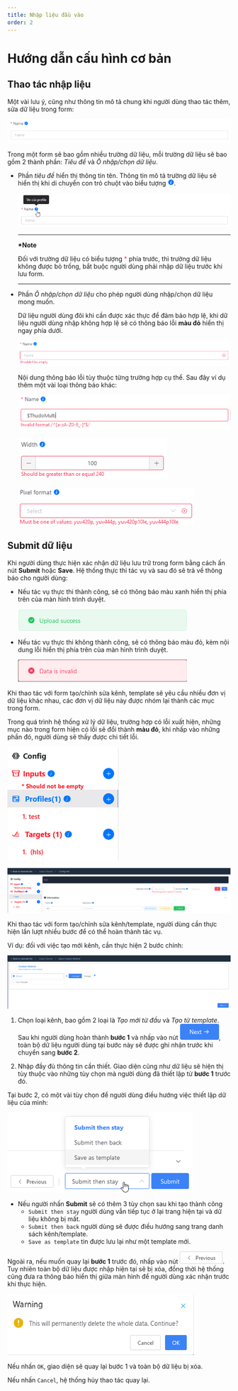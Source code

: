 ```yaml
---
title: Nhập liệu đầu vào
order: 2
---
```



# Hướng dẫn cấu hình cơ bản

## Thao tác nhập liệu

Một vài lưu ý, cũng như thông tin mô tả chung khi người dùng thao tác thêm, sửa dữ liệu trong form:

<!--
- Giao diện:

- `Thông báo lỗi`: dữ liệu người dùng nhập trong form cần được kiểm tra lại để đảm bảo đúng định dạng, yêu cầu.

1. Trường dữ liệu không được bỏ trống -->

![Auto Refresh](../images/um-form-rules/required.png)

Trong một form sẽ bao gồm nhiều trường dữ liệu, mỗi trường dữ liệu sẽ bao gồm 2 thành phần: *Tiêu đề* và *Ô nhập/chọn dữ liệu*.

- Phần *tiêu đề* hiển thị thông tin tên. Thông tin mô tả trường dữ liệu sẽ hiển thị khi di chuyển con trỏ chuột vào biểu tượng ![Info Icon](../images/um-form-rules/info-icon.png).

  ![More Info](../images/um-form-rules/description.png)

  ***

  **\*Note**

  Đối với trường dữ liệu có biểu tượng <span style="color: #f43f5e;">\*</span> phía trước, thì trường dữ liệu không được bỏ trống, bắt buộc người dùng phải nhập dữ liệu trước khi lưu form.

  ***

- Phần *Ô nhập/chọn dữ liệu* cho phép người dùng nhập/chọn dữ liệu mong muốn.

  Dữ liệu người dùng đôi khi cần được xác thực để đảm bảo hợp lệ, khi dữ liệu người dùng nhập không hợp lệ sẽ có thông báo lỗi **màu đỏ** hiển thị ngay phía dưới.

  ![Error Msg](../images/um-form-rules/error-msg.png)

  Nội dung thông báo lỗi tùy thuộc từng trường hợp cụ thể. Sau đây ví dụ thêm một vài loại thông báo khác:

  ![Other Error Msg](../images/um-form-rules/error-msg-regex.png)

  ![Other Error Msg](../images/um-form-rules/error-msg-range.png)

  ![Other Error Msg](../images/um-form-rules/error-msg-enum.png)


## Submit dữ liệu

Khi người dùng thực hiện xác nhận dữ liệu lưu trữ trong form bằng cách ấn nút **Submit** hoặc **Save**. Hệ thống thực thi tác vụ và sau đó sẽ trả về thông báo cho người dùng:

* Nếu tác vụ thực thi thành công, sẽ có thông báo màu xanh hiển thị phía trên của màn hình trình duyệt.

    ![Error Notification](../images/um-form-rules/success-noti.png)

* Nếu tác vụ thực thi không thành công, sẽ có thông báo màu đỏ, kèm nội dung lỗi hiển thị phía trên của màn hình trình duyệt.

    ![Error Notification](../images/um-form-rules/error-noti.png)

Khi thao tác với form tạo/chỉnh sửa kênh, template sẽ yêu cầu nhiều đơn vị dữ liệu khác nhau, các đơn vị dữ liệu này được nhóm lại thành các mục trong form.

Trong quá trình hệ thống xử lý dữ liệu, trường hợp có lỗi xuất hiện, những mục nào trong form hiện có lỗi sẽ đổi thành **màu đỏ**, khi nhấp vào những phần đó, người dùng sẽ thấy được chi tiết lỗi.

![Msg](../images/um-form-rules/transcode-modify.png)

![Msg](../images/um-form-rules/transcode-detail-msg.png)


Khi thao tác với form tạo/chỉnh sửa kênh/template, người dùng cần thực hiện lần lượt nhiều bước để có thể hoàn thành tác vụ.

Ví dụ: đối với việc tạo mới kênh, cần thực hiện 2 bước chính:

  ![Channel Steps](../images/um-transcode-forms/channel-step-01.png)

1. Chọn loại kênh, bao gồm 2 loại là *Tạo mới từ đầu* và *Tạo từ template*.
  Sau khi người dùng hoàn thành **bước 1** và nhấp vào nút ![Next step button](../images/um-transcode-forms/next-step-btn.png), toàn bộ dữ liệu người dùng tại bước này sẽ được ghi nhận trước khi chuyển sang **bước 2**.

2. Nhập đầy đủ thông tin cần thiết.
Giao diện cũng như dữ liệu sẽ hiện thị tùy thuộc vào những tùy chọn mà người dùng đã thiết lập từ **bước 1** trước đó.

Tại bước 2, có một vài tùy chọn để người dùng điều hướng việc thiết lập dữ liệu của mình:

  ![Channel Redirection Options](../images/um-transcode-forms/channel-redirection-options.png)

* Nếu người nhấn **Submit** sẽ có thêm 3 tùy chọn sau khi tạo thành công
    * `Submit then stay` người dùng vẫn tiếp tục ở lại trang hiện tại và dữ liệu không bị mất.
    * `Submit then back` người dùng sẽ được điều hướng sang trang danh sách kênh/template. 
    * `Save as template` tin được lưu lại như một template mới.

Ngoài ra, nếu muốn quay lại **bước 1** trước đó, nhấp vào nút ![Previous Button](../images/um-transcode-forms/previous-btn.png). Tuy nhiên toàn bộ dữ liệu được nhập hiện tại sẽ bị xóa, đồng thời hệ thống cũng đưa ra thông báo hiển thị giữa màn hình để người dùng xác nhận trước khi thực hiện.

  ![Redirection Confirmation](../images/um-transcode-forms/redirection-confirmation.png)

Nếu nhấn `OK`, giao diện sẽ quay lại bước 1 và toàn bộ dữ liệu bị xóa.
  
Nếu nhấn `Cancel`, hệ thống hủy thao tác quay lại.